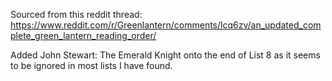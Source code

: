 Sourced from this reddit thread: https://www.reddit.com/r/Greenlantern/comments/lcq6zv/an_updated_complete_green_lantern_reading_order/

Added John Stewart: The Emerald Knight onto the end of List 8 as it seems to be ignored in most lists I have found.